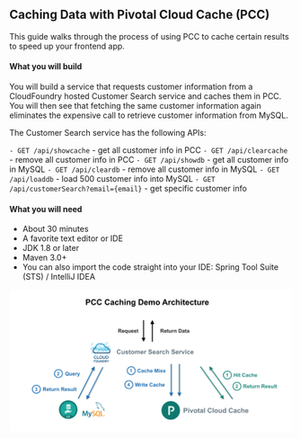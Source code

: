 ## Caching Data with Pivotal Cloud Cache (PCC)
This guide walks through the process of using PCC to cache certain results to speed up your frontend app.

#### What you will build
You will build a service that requests customer information from a CloudFoundry hosted Customer Search service and caches them in PCC. You will then see that fetching the same customer information again eliminates the expensive call to retrieve customer information from MySQL.

The Customer Search service has the following APIs:

`- GET /api/showcache`          - get all customer info in PCC
`- GET /api/clearcache`         - remove all customer info in PCC
`- GET /api/showdb`  	- get all customer info in MySQL
`- GET /api/cleardb`         - remove all customer info in MySQL
`- GET /api/loaddb`         - load 500 customer info into MySQL
`- GET /api/customerSearch?email={email}`   - get specific customer info

#### What you will need
- About 30 minutes
- A favorite text editor or IDE
- JDK 1.8 or later
- Maven 3.0+
- You can also import the code straight into your IDE: 
Spring Tool Suite (STS) / IntelliJ IDEA

![IMG_001](https://github.com/liwang-pivotal/PCC-Caching-Demo/blob/master/images/IMG_001.png)
